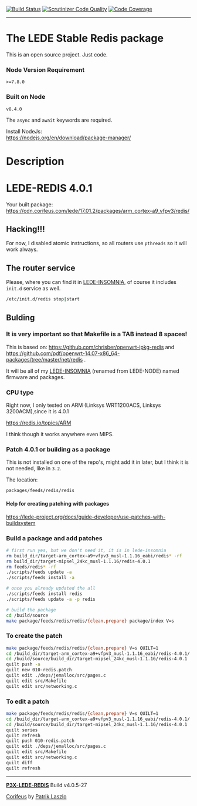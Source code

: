 [//]: #@corifeus-header

  [![Build Status](https://travis-ci.org/patrikx3/lede-redis.svg?branch=master)](https://travis-ci.org/patrikx3/lede-redis)  [![Scrutinizer Code Quality](https://scrutinizer-ci.com/g/patrikx3/lede-redis/badges/quality-score.png?b=master)](https://scrutinizer-ci.com/g/patrikx3/lede-redis/?branch=master)  [![Code Coverage](https://scrutinizer-ci.com/g/patrikx3/lede-redis/badges/coverage.png?b=master)](https://scrutinizer-ci.com/g/patrikx3/lede-redis/?branch=master) 

---

 
# The LEDE Stable Redis package

This is an open source project. Just code.

### Node Version Requirement 
``` 
>=7.8.0 
```  
   
### Built on Node 
``` 
v8.4.0
```   
   
The ```async``` and ```await``` keywords are required.

Install NodeJs:    
https://nodejs.org/en/download/package-manager/    

# Description  

                        
[//]: #@corifeus-header:end

# LEDE-REDIS 4.0.1

Your built package:  
https://cdn.corifeus.com/lede/17.01.2/packages/arm_cortex-a9_vfpv3/redis/  

## Hacking!!!
For now, I disabled atomic instructions, so all routers use ```pthreads``` so it will work always.
  

## The router service

Please, where you can find it in  [LEDE-INSOMNIA](https://pages.corifeus.com/lede-insomnia), of course it includes ```init.d``` service as well.

```bash
/etc/init.d/redis stop|start
```

## Bulding

### It is very important so that Makefile is a TAB instead 8 spaces!   

This is based on:
https://github.com/chrisber/openwrt-ipkg-redis and https://github.com/pdf/openwrt-14.07-x86_64-packages/tree/master/net/redis .

It will be all of my [LEDE-INSOMNIA](https://pages.corifeus.com/lede-insomnia) (renamed from LEDE-NODE) named firmware and packages.

### CPU type
Right now, I only tested on ARM (Linksys WRT1200ACS, Linksys 3200ACM),since it is 4.0.1

https://redis.io/topics/ARM

I think though it works anywhere even MIPS.

### Patch 4.0.1 or building as a package

This is not installed on one of the repo's, might add it in later, but I think it is not needed, like in ```3.2```.

The location:  
  
```text
packages/feeds/redis/redis
```


#### Help for creating patching with packages
https://lede-project.org/docs/guide-developer/use-patches-with-buildsystem   
  
### Build a package and add patches  

```bash
# first run yes, but we don't need it, it is in lede-insomnia
rm build_dir/target-arm_cortex-a9+vfpv3_musl-1.1.16_eabi/redis* -rf
rm build_dir/target-mipsel_24kc_musl-1.1.16/redis-4.0.1
rm feeds/redis* -rf
./scripts/feeds update -a
./scripts/feeds install -a

# once you already updated the all
./scripts/feeds install redis
./scripts/feeds update -a -p redis

# build the package
cd /build/source
make package/feeds/redis/redis/{clean,prepare} package/index V=s
```
### To create the patch

```bash
make package/feeds/redis/redis/{clean,prepare} V=s QUILT=1
cd /build_dir/target-arm_cortex-a9+vfpv3_musl-1.1.16_eabi/redis-4.0.1/
cd /build/source/build_dir/target-mipsel_24kc_musl-1.1.16/redis-4.0.1
quilt push -a
quilt new 010-redis.patch
quilt edit ./deps/jemalloc/src/pages.c 
quilt edit src/Makefile 
quilt edit src/networking.c 
```

### To edit a patch

```bash
make package/feeds/redis/redis/{clean,prepare} V=s QUILT=1
cd /build_dir/target-arm_cortex-a9+vfpv3_musl-1.1.16_eabi/redis-4.0.1/
cd /build/source/build_dir/target-mipsel_24kc_musl-1.1.16/redis-4.0.1
quilt series
quilt refresh
quilt push 010-redis.patch
quilt edit ./deps/jemalloc/src/pages.c 
quilt edit src/Makefile 
quilt edit src/networking.c 
quilt diff
quilt refresh
```

[//]: #@corifeus-footer

---

[**P3X-LEDE-REDIS**](https://pages.corifeus.com/lede-redis) Build v4.0.5-27

[Corifeus](http://www.corifeus.com) by [Patrik Laszlo](http://patrikx3.com)

[//]: #@corifeus-footer:end